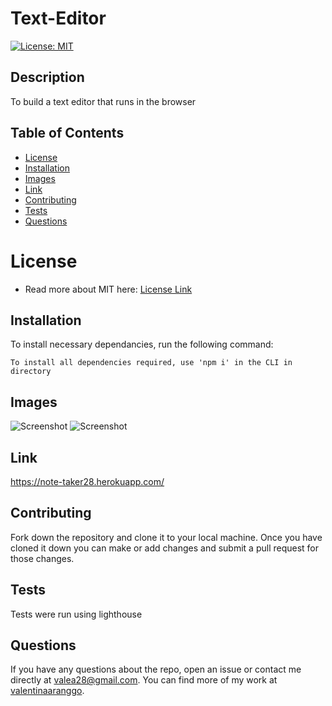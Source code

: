 # Text-Editor
 [![License: MIT](https://img.shields.io/badge/License-MIT-yellow.svg)](https://opensource.org/licenses/MIT)
  
  ## Description
  
  To build a text editor that runs in the browser


  ## Table of Contents
  * [License](#license)
  * [Installation](#installation)
  * [Images](#images)
  * [Link](#link)
  * [Contributing](#contributing)
  * [Tests](#tests)
  * [Questions](#questions)
  
  
  # License
  * Read more about MIT here: [License Link](https://opensource.org/licenses/MIT) 
  
  ## Installation
  
 To install necessary dependancies, run the following command:

 ```
 To install all dependencies required, use 'npm i' in the CLI in directory
 ```
  ## Images
  ![Screenshot](https://github.com/Valentinaaranggo/Text-Editor/blob/Assets/JATE.png)
  ![Screenshot](https://github.com/Valentinaaranggo/Text-Editor/blob/Assets/PWAJATE.png)
  
  ## Link 
  https://note-taker28.herokuapp.com/
  
  
  ## Contributing
  
  Fork down the repository and clone it to your local machine. Once you have cloned it down you can make or add changes and submit a pull request for those changes.
  
  ## Tests

  Tests were run using lighthouse

  ## Questions
  
  If you have any questions about the repo, open an issue or contact me directly at valea28@gmail.com.
  You can find more of my work at [valentinaaranggo](https://github.com/valentinaaranggo/).


 